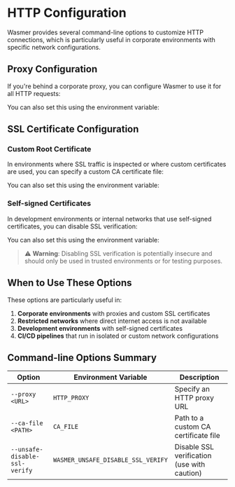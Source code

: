 # HTTP Configuration

Wasmer provides several command-line options to customize HTTP connections, which is particularly useful in corporate environments with specific network configurations.

## Proxy Configuration

If you're behind a corporate proxy, you can configure Wasmer to use it for all HTTP requests:



You can also set this using the environment variable:



## SSL Certificate Configuration

### Custom Root Certificate

In environments where SSL traffic is inspected or where custom certificates are used, you can specify a custom CA certificate file:



You can also set this using the environment variable:



### Self-signed Certificates

In development environments or internal networks that use self-signed certificates, you can disable SSL verification:



You can also set this using the environment variable:



> ⚠️ **Warning**: Disabling SSL verification is potentially insecure and should only be used in trusted environments or for testing purposes.

## When to Use These Options

These options are particularly useful in:

1. **Corporate environments** with proxies and custom SSL certificates
2. **Restricted networks** where direct internet access is not available
3. **Development environments** with self-signed certificates
4. **CI/CD pipelines** that run in isolated or custom network configurations

## Command-line Options Summary

| Option | Environment Variable | Description |
|--------|---------------------|-------------|
| `--proxy <URL>` | `HTTP_PROXY` | Specify an HTTP proxy URL |
| `--ca-file <PATH>` | `CA_FILE` | Path to a custom CA certificate file |
| `--unsafe-disable-ssl-verify` | `WASMER_UNSAFE_DISABLE_SSL_VERIFY` | Disable SSL verification (use with caution) |